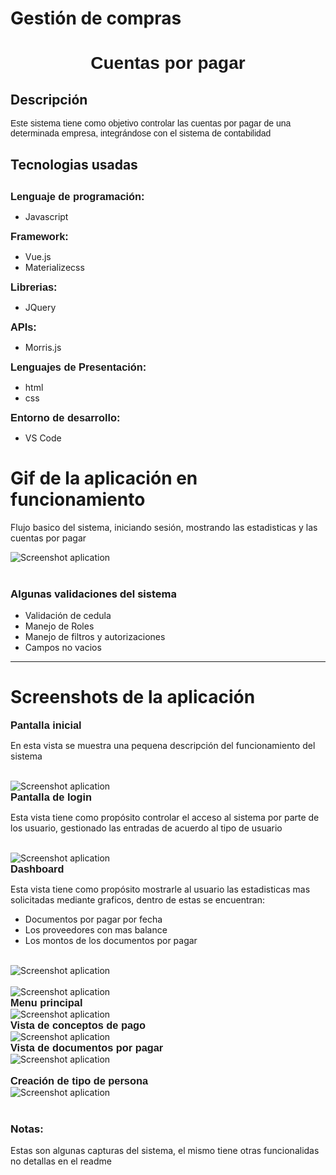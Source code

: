 # Gestión de compras
<h1 style="font-family: Arial; text-align: center">Cuentas por pagar</h1>
<h2>Descripción</h2>  
     
 <p style="font-family: Arial;">
Este sistema tiene como objetivo controlar las cuentas por pagar de una determinada empresa, integrándose con el sistema de contabilidad
</p>
<p>

<h2>Tecnologias usadas<h2>
  <h3 style="display: inline; font-family: Arial">Lenguaje de programación:</h3><p style="display:inline;"> 
  <p>
  <ul> 
    <li>Javascript</li>
  </ul>
  </p>
 </p>
 
 <h3 style="display: inline; font-family: Arial">Framework:</h3>
  
  <p style="display: inline;"> 
    <ul>
      <li>Vue.js</li>
      <li>Materializecss</li>
    </ul>
  </p>
  
  <h3 style="display: inline; font-family: Arial">Librerias:</h3>
  
  <p style="display: inline;"> 
    <ul>
       <li>JQuery</li>
    </ul>
  </p>
  
  <h3 style="display: inline; font-family: Arial">APIs:</h3>
  
  <p style="display: inline;"> 
    <ul>
      <li>Morris.js</li>
    </ul>
  </p>
  
 <h3 style="display: inline; font-family: Arial">Lenguajes de Presentación:</h3>
  
  <p style="display: inline;"> 
    <ul>
      <li>html</li>
      <li>css</li>
    </ul>
  </p>
   
  <h3 style="display: inline; font-family: Arial">Entorno de desarrollo:</h3>
  <p style="display: inline;">  
    <ul>
       <li>VS Code</li>
    </ul>
  </p>    

<h1>Gif de la aplicación en funcionamiento</h1>
  <p>Flujo basico del sistema, iniciando sesión,  mostrando las estadisticas y las cuentas por pagar</p>
  <img style="display: block; margin: 0 auto;" src="CapturesProject/gifProyect.gif" alt="Screenshot aplication"/>
<br/>

<h3>Algunas validaciones del sistema</h3>
<p style="display: inline;"> 
    <ul>
      <li>Validación de cedula</li>
       <li>Manejo de Roles</li>
      <li>Manejo de filtros y autorizaciones</li>
      <li>Campos no vacios</li>
    </ul>
 </p>
<hr/>
<h1>Screenshots de la aplicación</h1>

<h3 style="display: inline; font-family: Arial">Pantalla inicial</h3>
<p>En esta vista se muestra una pequena descripción del funcionamiento del sistema</p>
<br/>
<img style="display: block; margin: 0 auto;" src="CapturesProject/Capture-01.png" alt="Screenshot aplication"/>

<h3 style="display: inline; font-family: Arial">Pantalla de login</h3>
<p>Esta vista tiene como propósito controlar el acceso al sistema por parte de los usuario, gestionado las entradas de acuerdo al tipo de usuario</p>
<br/>
<img style="display: block; margin: 0 auto;" src="CapturesProject/Capture-02.png" alt="Screenshot aplication"/>

<h3 style="display: inline; font-family: Arial">Dashboard </h3>
<p>Esta vista tiene como propósito mostrarle al usuario las estadisticas mas solicitadas mediante graficos, dentro de estas se encuentran: </p>
<p style="display: inline;"> 
    <ul>
      <li>Documentos por pagar por fecha</li>
       <li>Los proveedores con mas balance</li>
      <li>Los montos de los documentos por pagar</li>
    </ul>
 </p>
<br/>
<img style="display: block; margin: 0 auto;" src="CapturesProject/Screen Shot 2019-05-09 at 3.45.30 PM.png" alt="Screenshot aplication"/>
<br/>
<img style="display: block; margin: 0 auto;" src="CapturesProject/Screen Shot 2019-05-09 at 3.48.48 PM.png" alt="Screenshot aplication"/>

<h3 style="display: inline; font-family: Arial">Menu principal</h3>
<br/>
<img style="display: block; margin: 0 auto;" src="CapturesProject/Screen Shot 2019-05-09 at 3.49.34 PM.png" alt="Screenshot aplication"/>

<h3 style="display: inline; font-family: Arial">Vista de conceptos de pago</h3>
<br/>
<img style="display: block; margin: 0 auto;" src="CapturesProject/Screen Shot 2019-05-09 at 3.50.33 PM.png" alt="Screenshot aplication"/>

<h3 style="display: inline; font-family: Arial">Vista de documentos por pagar</h3>
<br/>
<img style="display: block; margin: 0 auto;" src="CapturesProject/Screen Shot 2019-05-09 at 3.51.57 PM.png" alt="Screenshot aplication"/>
<br/>

<h3 style="display: inline; font-family: Arial">Creación de tipo de persona</h3>
<br/>
<img style="display: block; margin: 0 auto;" src="CapturesProject/Screen Shot 2019-05-09 at 3.52.42 PM.png" alt="Screenshot aplication"/>
<br/>
<h3>Notas:</h3>
<p>Estas son algunas capturas del sistema, el mismo tiene otras funcionalidas no detallas en el readme</p>
